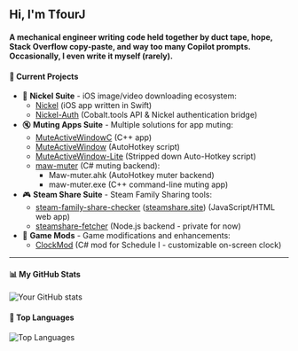 ## Hi, I'm TfourJ 
#### A mechanical engineer writing code held together by duct tape, hope, Stack Overflow copy-paste, and way too many Copilot prompts. Occasionally, I even write it myself (rarely).

#### 🚧 Current Projects

- 📱 **Nickel Suite** - iOS image/video downloading ecosystem:
  - [Nickel](https://github.com/tfourj/Nickel) (iOS app written in Swift)
  - [Nickel-Auth](https://github.com/tfourj/Nickel-Auth) (Cobalt.tools API & Nickel authentication bridge)
- 🔇 **Muting Apps Suite** - Multiple solutions for app muting:
  - [MuteActiveWindowC](https://github.com/tfourj/MuteActiveWindowC) (C++ app)
  - [MuteActiveWindow](https://github.com/tfourj/MuteActiveWindow) (AutoHotkey script)
  - [MuteActiveWindow-Lite](https://github.com/tfourj/MuteActiveWindow-Lite) (Stripped down Auto-Hotkey script)
  - [maw-muter](https://github.com/tfourj/maw-muter) (C# muting backend):
    - Maw-muter.ahk (AutoHotkey muter backend)
    - maw-muter.exe (C++ command-line muting app)
- 🎮 **Steam Share Suite** - Steam Family Sharing tools:
  - [steam-family-share-checker](https://github.com/tfourj/steam-family-share-checker) ([steamshare.site](https://steamshare.site)) (JavaScript/HTML web app)
  - [steamshare-fetcher](https://github.com/tfourj/sf) (Node.js backend - private for now)
- 🎯 **Game Mods** - Game modifications and enhancements:
  - [ClockMod](https://github.com/tfourj/ClockMod) (C# mod for Schedule I - customizable on-screen clock)

---

#### 📊 My GitHub Stats
![Your GitHub stats](https://github-readme-stats.vercel.app/api?username=tfourj&show_icons=true&theme=radical)

#### 🧠 Top Languages
![Top Languages](https://github-readme-stats.vercel.app/api/top-langs/?username=tfourj&layout=compact&theme=radical)
